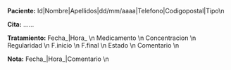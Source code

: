
**Paciente:** Id|Nombre|Apellidos|dd/mm/aaaa|Telefono|Codigopostal|Tipo\n

**Cita:** ......

**Tratamiento:**  Fecha_|Hora_ \n Medicamento \n Concentracion \n Regularidad \n F.inicio \n F.final \n Estado \n Comentario \n

**Nota:** Fecha_|Hora_|Comentario \n